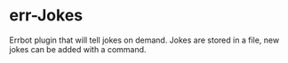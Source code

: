 # err-Jokes
Errbot plugin that will tell jokes on demand. Jokes are stored in a file, new jokes can be added with a command.

